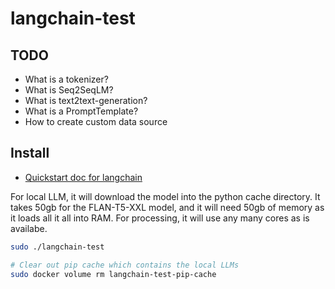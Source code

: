 # langchain-test

## TODO
- What is a tokenizer?
- What is Seq2SeqLM?
- What is text2text-generation?
- What is a PromptTemplate?
- How to create custom data source

## Install

- [Quickstart doc for langchain](https://python.langchain.com/docs/get_started/quickstart.html)

For local LLM, it will download the model into the python cache directory.  It takes 50gb for
the FLAN-T5-XXL model, and it will need 50gb of memory as it loads all it all into RAM.  For
processing, it will use any many cores as is availabe.


```bash
sudo ./langchain-test

# Clear out pip cache which contains the local LLMs
sudo docker volume rm langchain-test-pip-cache
```
